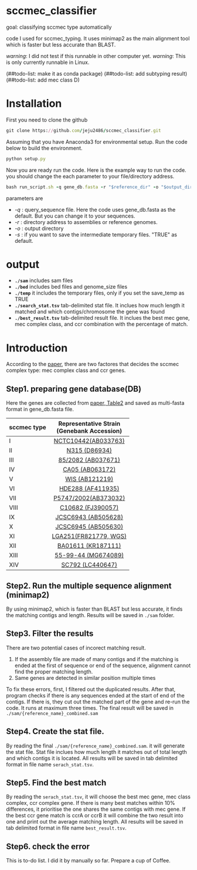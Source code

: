 # sccmec_classifier
goal: classifying sccmec type automatically

code I used for sccmec_typing. It uses minimap2 as the main alignment tool which is faster but less accurate than BLAST. 

*warning*: I did not test if this runnable in other computer yet.
*warning*: This is only currently runnable in Linux.

(##todo-list: make it as conda package)
(##todo-list: add subtyping result)
(##todo-list: add mec class D)

# Installation
First you need to clone the github 

```ruby
git clone https://github.com/jeju2486/sccmec_classifier.git
```

Assuming that you have Anaconda3 for environmental setup. Run the code below to build the environment.

```ruby
python setup.py
```
Now you are ready run the code. Here is the example way to run the code. you should change the each parameter to your file/directory address.

```ruby
bash run_script.sh -q gene_db.fasta -r "$reference_dir" -o "$output_dir" -s "$save_temp"
```

parameters are
* *-q* : query_sequence file. Here the code uses gene_db.fasta as the default. But you can change it to your sequences.
* *-r* : directory address to assemblies or reference genomes.
* *-o* : output directory
* *-s* : if you want to save the intermediate temporary files. "TRUE" as default.

# output
* **`./sam`** includes sam files
* **`./bed`** includes bed files and genome_size files
* **`./temp`** it includes the temporary files, only if you set the save_temp as TRUE
* **`./search_stat.tsv`** tab-delimited stat file. It inclues how much length it matched and which contigs/chromosome the gene was found
* **`./best_result.tsv`** tab-delimited result file. It inclues the best mec gene, mec complex class, and ccr combination with the percentage of match.

# Introduction
According to the [paper](https://www.ncbi.nlm.nih.gov/pmc/articles/PMC8772726/), there are two factores that decides the sccmec complex type: mec complex class and ccr genes. 

## Step1. preparing gene database(DB)
Here the genes are collected from [paper, Table2](https://www.ncbi.nlm.nih.gov/pmc/articles/PMC8772726/) and saved as multi-fasta format in gene_db.fasta file.

| sccmec type   | Representative Strain <br> (Genebank Accession) |
| ------------- |:---------------------:|
|I              |[NCTC10442(AB033763)](https://www.ncbi.nlm.nih.gov/nuccore/AB033763)  |
|II             |[N315 (D86934)](https://www.ncbi.nlm.nih.gov/nuccore/D86934)  |
|III            |[85/2082 (AB037671)](https://www.ncbi.nlm.nih.gov/nuccore/AB037671)  |
|IV             |[CA05 (AB063172)](https://www.ncbi.nlm.nih.gov/nuccore/AB063172)  |
|V              |[WIS (AB121219)](https://www.ncbi.nlm.nih.gov/nuccore/AB121219)  |
|VI             |[HDE288 (AF411935)](https://www.ncbi.nlm.nih.gov/nuccore/AF411935)  |
|VII            |[P5747/2002(AB373032)](https://www.ncbi.nlm.nih.gov/nuccore/AB373032)  |
|VIII           |[C10682 (FJ390057)](https://www.ncbi.nlm.nih.gov/nuccore/FJ390057)  |
|IX             |[JCSC6943 (AB505628)](https://www.ncbi.nlm.nih.gov/nuccore/B505628)  |
|X              |[JCSC6945 (AB505630)](https://www.ncbi.nlm.nih.gov/nuccore/AB505630)  |
|XI             |[LGA251(FR821779, WGS)](https://www.ncbi.nlm.nih.gov/nuccore/FR821779)  |
|XII            |[BA01611 (KR187111)](https://www.ncbi.nlm.nih.gov/nuccore/KR187111)  |
|XIII           |[55-99-44 (MG674089)](https://www.ncbi.nlm.nih.gov/nuccore/MG674089) |
|XIV            |[SC792 (LC440647)](https://www.ncbi.nlm.nih.gov/nuccore/LC440647)  |

## Step2. Run the multiple sequence alignment (minimap2)
By using minimap2, which is faster than BLAST but less accurate, it finds the matching contigs and length. Results will be saved in `./sam` folder. 

## Step3. Filter the results
There are two potential cases of incorect matching result.
1. If the assembly file are made of many contigs and if the matching is ended at the first of sequence or end of the sequence, alignment cannot find the proper matching length.
2. Same genes are detected in similar position multiple times

To fix these errors, first, I filtered out the duplicated results. After that, program checks if there is any sequences ended at the start of end of the contigs. If there is, they cut out the matched part of the gene and re-run the code. It runs at maximum three times. The final result will be saved in `./sam/{reference_name}_combined.sam`

## Step4. Create the stat file.
By reading the final `./sam/{reference_name}_combined.sam`. it will generate the stat file. Stat file inclues how much length it matches out of total length and which contigs it is located. All results will be saved in tab delimited format in file name `serach_stat.tsv`.

## Step5. Find the best match
By reading the `serach_stat.tsv`, it will choose the best mec gene, mec class complex, ccr complex gene. If there is many best matches within 10% differences, it prioritise the one shares the same contigs with mec gene. If the best ccr gene match is ccrA or ccrB it will combine the two result into one and print out the average matching length. All results will be saved in tab delimited format in file name `best_result.tsv`.

## Step6. check the error
This is to-do list. I did it by manually so far. Prepare a cup of Coffee.



